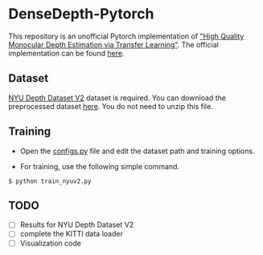 # DenseDepth-Pytorch

This repository is an unofficial Pytorch implementation of ["High Quality Monocular Depth Estimation via Transfer Learning"](https://arxiv.org/abs/1812.11941). 
The official implementation can be found [here](https://github.com/ialhashim/DenseDepth).

## Dataset

[NYU Depth Dataset V2](https://cs.nyu.edu/~silberman/datasets/nyu_depth_v2.html) dataset is required. 
You can download the preprocessed dataset [here](https://drive.google.com/u/0/uc?export=download&confirm=QLMA&id=1fdFu5NGXe4rTLYKD5wOqk9dl-eJOefXo).
You do not need to unzip this file.

## Training

* Open the [configs.py](https://github.com/Hydragon516/DenseDepth-Pytorch/blob/master/configs/configs.py) file and edit the dataset path and training options.

* For training, use the following simple command.

```shell
$ python train_nyuv2.py
```

## TODO

- [ ] Results for NYU Depth Dataset V2
- [ ] complete the KITTI data loader
- [ ] Visualization code
